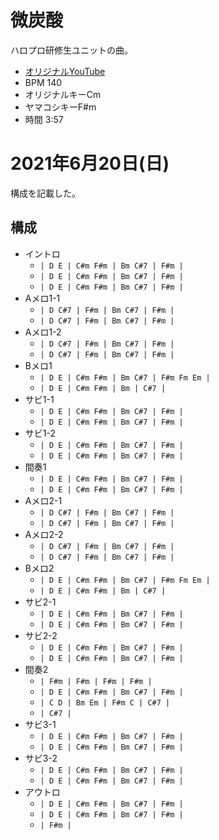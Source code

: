 # 微炭酸

ハロプロ研修生ユニットの曲。

- [オリジナルYouTube](https://www.youtube.com/watch?v=yVfOFYs189o&t=1759s)
- BPM 140
- オリジナルキーCm
- ヤマコシキーF#m
- 時間 3:57

# 2021年6月20日(日)

構成を記載した。

## 構成

- イントロ
  - `| D E | C#m F#m | Bm C#7 | F#m |`
  - `| D E | C#m F#m | Bm C#7 | F#m |`
  - `| D E | C#m F#m | Bm C#7 | F#m |`
- Aメロ1-1
  - `| D C#7 | F#m | Bm C#7 | F#m |`
  - `| D C#7 | F#m | Bm C#7 | F#m |`
- Aメロ1-2
  - `| D C#7 | F#m | Bm C#7 | F#m |`
  - `| D C#7 | F#m | Bm C#7 | F#m |`
- Bメロ1
  - `| D E | C#m F#m | Bm C#7 | F#m Fm Em |`
  - `| D E | C#m F#m | Bm | C#7 |`
- サビ1-1
  - `| D E | C#m F#m | Bm C#7 | F#m |`
  - `| D E | C#m F#m | Bm C#7 | F#m |`
- サビ1-2
  - `| D E | C#m F#m | Bm C#7 | F#m |`
  - `| D E | C#m F#m | Bm C#7 | F#m |`
- 間奏1
  - `| D E | C#m F#m | Bm C#7 | F#m |`
  - `| D E | C#m F#m | Bm C#7 | F#m |`
- Aメロ2-1
  - `| D C#7 | F#m | Bm C#7 | F#m |`
  - `| D C#7 | F#m | Bm C#7 | F#m |`
- Aメロ2-2
  - `| D C#7 | F#m | Bm C#7 | F#m |`
  - `| D C#7 | F#m | Bm C#7 | F#m |`
- Bメロ2
  - `| D E | C#m F#m | Bm C#7 | F#m Fm Em |`
  - `| D E | C#m F#m | Bm | C#7 |`
- サビ2-1
  - `| D E | C#m F#m | Bm C#7 | F#m |`
  - `| D E | C#m F#m | Bm C#7 | F#m |`
- サビ2-2
  - `| D E | C#m F#m | Bm C#7 | F#m |`
  - `| D E | C#m F#m | Bm C#7 | F#m |`
- 間奏2
  - `| F#m | F#m | F#m | F#m |`
  - `| D E | C#m F#m | Bm C#7 | F#m |`
  - `| C D | Bm Em | F#m C | C#7 |`
  - `| C#7 |`
- サビ3-1
  - `| D E | C#m F#m | Bm C#7 | F#m |`
  - `| D E | C#m F#m | Bm C#7 | F#m |`
- サビ3-2
  - `| D E | C#m F#m | Bm C#7 | F#m |`
  - `| D E | C#m F#m | Bm C#7 | F#m |`
- アウトロ
  - `| D E | C#m F#m | Bm C#7 | F#m |`
  - `| D E | C#m F#m | Bm C#7 | F#m |`
  - `| F#m |`
